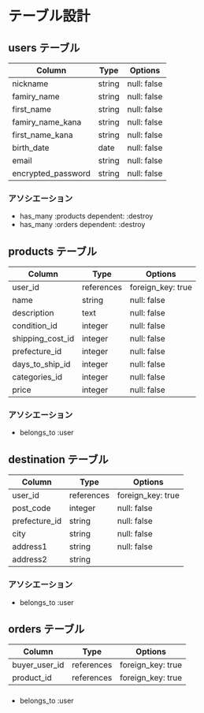 # テーブル設計

## users テーブル

| Column | Type | Options |
| ---| --- | --- |
|nickname|string|null: false|
|famiry_name|string|null: false|
|first_name|string|null: false|
|famiry_name_kana|string|null: false|
|first_name_kana|string|null: false|
|birth_date|date|null: false|
|email|string|null: false|
|encrypted_password|string|null: false|

### アソシエーション

- has_many :products dependent: :destroy
- has_many :orders dependent: :destroy



## products テーブル

|Column|Type|Options|
|---|---|---|
|user_id|references|foreign_key: true|
|name|string|null: false|
|description|text|null: false|
|condition_id|integer|null: false|
|shipping_cost_id|integer|null: false|
|prefecture_id|integer|null: false|
|days_to_ship_id|integer|null: false|
|categories_id|integer|null: false|
|price|integer|null: false|

### アソシエーション

- belongs_to :user


## destination テーブル

|Column|Type|Options|
|---|---|---|
|user_id|references|foreign_key: true|
|post_code|integer|null: false|
|prefecture_id|string|null: false|
|city|string|null: false|
|address1|string|null: false|
|address2|string||

### アソシエーション

- belongs_to :user


## orders テーブル

|Column|Type|Options|
|---|---|---|
|buyer_user_id|references|foreign_key: true|
|product_id|references|foreign_key: true|

###

- belongs_to :user